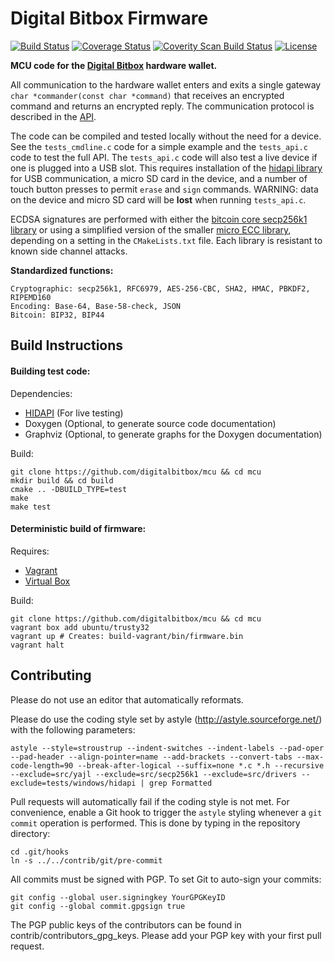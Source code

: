 Digital Bitbox Firmware
============

[![Build Status](https://travis-ci.org/digitalbitbox/mcu.svg?branch=master)](https://travis-ci.org/digitalbitbox/mcu)
[![Coverage Status](https://coveralls.io/repos/digitalbitbox/mcu/badge.svg?branch=master&service=github)](https://coveralls.io/github/digitalbitbox/mcu?branch=master)
[![Coverity Scan Build Status](https://img.shields.io/coverity/scan/7041.svg)](https://scan.coverity.com/projects/mcu)
[![License](http://img.shields.io/:License-MIT-yellow.svg)](LICENSE)

**MCU code for the [Digital Bitbox](https://digitalbitbox.com) hardware wallet.**

All communication to the hardware wallet enters and exits a single gateway `char *commander(const char *command)` that receives an encrypted command and returns an encrypted reply. The communication protocol is described in the [API](https://digitalbitbox.com/api.html).

The code can be compiled and tested locally without the need for a device. See the `tests_cmdline.c` code for a simple example and the `tests_api.c` code to test the full API. The `tests_api.c` code will also test a live device if one is plugged into a USB slot. This requires installation of the [hidapi library](http://www.signal11.us/oss/hidapi/) for USB communication, a micro SD card in the device, and a number of touch button presses to permit `erase` and `sign` commands. WARNING: data on the device and micro SD card will be **lost** when running `tests_api.c`.

ECDSA signatures are performed with either the [bitcoin core secp256k1 library](https://github.com/bitcoin/secp256k1) or using a simplified version of the smaller [micro ECC library](https://github.com/kmackay/micro-ecc), depending on a setting in the `CMakeLists.txt` file. Each library is resistant to known side channel attacks.


**Standardized functions:**

	Cryptographic: secp256k1, RFC6979, AES-256-CBC, SHA2, HMAC, PBKDF2, RIPEMD160
	Encoding: Base-64, Base-58-check, JSON
	Bitcoin: BIP32, BIP44



## Build Instructions

#### Building test code:

Dependencies:

- [HIDAPI](https://github.com/signal11/hidapi) (For live testing)
- Doxygen (Optional, to generate source code documentation)
- Graphviz (Optional, to generate graphs for the Doxygen documentation)

Build:

    git clone https://github.com/digitalbitbox/mcu && cd mcu
    mkdir build && cd build
    cmake .. -DBUILD_TYPE=test
    make
    make test

#### Deterministic build of firmware:

Requires:

- [Vagrant](http://www.vagrantup.com/downloads)
- [Virtual Box](https://www.virtualbox.org/wiki/Downloads)

Build:

    git clone https://github.com/digitalbitbox/mcu && cd mcu
    vagrant box add ubuntu/trusty32
    vagrant up # Creates: build-vagrant/bin/firmware.bin
    vagrant halt
    

## Contributing
Please do not use an editor that automatically reformats.

Please do use the coding style set by astyle (http://astyle.sourceforge.net/) with the following parameters:

    astyle --style=stroustrup --indent-switches --indent-labels --pad-oper --pad-header --align-pointer=name --add-brackets --convert-tabs --max-code-length=90 --break-after-logical --suffix=none *.c *.h --recursive --exclude=src/yajl --exclude=src/secp256k1 --exclude=src/drivers --exclude=tests/windows/hidapi | grep Formatted

Pull requests will automatically fail if the coding style is not met. For convenience, enable a Git hook to trigger the `astyle` styling whenever a `git commit` operation is performed. This is done by typing in the repository directory:

    cd .git/hooks
    ln -s ../../contrib/git/pre-commit


All commits must be signed with PGP. To set Git to auto-sign your commits:

    git config --global user.signingkey YourGPGKeyID
    git config --global commit.gpgsign true

The PGP public keys of the contributors can be found in contrib/contributors_gpg_keys. Please add your PGP key with your first pull request.
